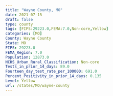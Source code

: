 ```yaml
---
title: "Wayne County, MO"
date: 2021-07-15
draft: false
type: county
tags: [FIPS:29223.0,FEMA:7.0,Non-core,Yellow]
categories: [MO]
County: Wayne County
State: MO
FIPS: 29223.0
FEMA_Region: 7.0
Population: 12873.0
NCHS_Urban_Rural_Classification: Non-core
Tests_in_prior_14_days: 89.0
Fourteen_day_test_rate_per_100000: 691.0
Percent_Positivity_in_prior_14_days: 0.135
Level: Yellow
url: /states/MO/wayne-county
---
```



